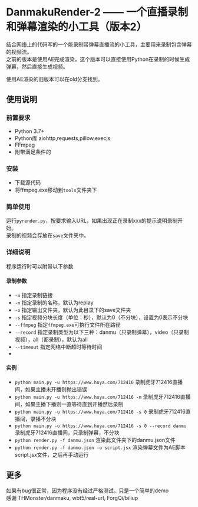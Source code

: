 # DanmakuRender-2 —— 一个直播录制和弹幕渲染的小工具（版本2）
结合网络上的代码写的一个能录制带弹幕直播流的小工具，主要用来录制包含弹幕的视频流。     
之前的版本是使用AE完成渲染，这个版本可以直接使用Python在录制的时候生成弹幕，然后直接生成视频。     

使用AE渲染的旧版本可以在old分支找到。   

## 使用说明
### 前置要求
- Python 3.7+
- Python库 aiohttp,requests,pillow,execjs
- FFmpeg
- 附带满足条件的

### 安装
- 下载源代码
- 将ffmpeg.exe移动到`tools`文件夹下

### 简单使用
运行`pyrender.py`，按要求输入URL，如果出现正在录制xxx的提示说明录制开始。   
录制的视频会存放在`save`文件夹中。

### 详细说明
程序运行时可以附带以下参数
#### 录制参数
- `-u` 指定录制链接
- `-n` 指定录制的名称，默认为replay
- `-o` 指定输出文件夹，默认为此目录下的save文件夹
- `-s` 指定视频分块长度（单位：秒），默认为0（不分块），设置为0表示不分块
- `--ffmpeg` 指定`ffmpeg.exe`可执行文件所在路径
- `--record` 指定录制类型为以下三种：danmu（只录制弹幕），video（只录制视频），all（都录制），默认为all  
- `--timeout` 指定网络中断超时等待时间  
- 

#### 实例
- `python main.py -u https://www.huya.com/712416` 录制虎牙712416直播间，如果主播未开播则抛出错误
- `python main.py -u https://www.huya.com/712416 -m` 录制虎牙712416直播间，如果主播下播则一直等待直到开播然后录制
- `python main.py -u https://www.huya.com/712416 -s 0` 录制虎牙712416直播间，录播不分块
- `python main.py -u https://www.huya.com/712416 -s 0 --record danmu` 录制虎牙712416直播间，只录制弹幕，不分块
- `python render.py -f danmu.json` 渲染此文件夹下的danmu.json文件
- `python render.py -f danmu.json -o script.jsx` 渲染弹幕文件为AE脚本script.jsx文件，之后再手动运行

## 更多
如果有bug很正常，因为程序没有经过严格测试，只是一个简单的demo  
感谢 THMonster/danmaku, wbt5/real-url, ForgQi/biliup
